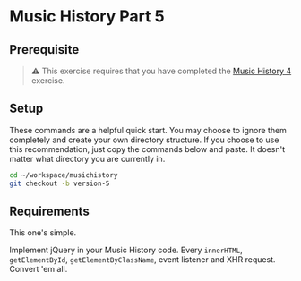 # Music History Part 5

## Prerequisite

> :warning: This exercise requires that you have completed the [Music History 4](../../3-single-page-applications/exercises/SP_JS_XHR_MUSIC_HISTORY_04.md) exercise.

## Setup

These commands are a helpful quick start. You may choose to ignore them completely and create your own directory structure. If you choose to use this recommendation, just copy the commands below and paste. It doesn't matter what directory you are currently in.

```bash
cd ~/workspace/musichistory
git checkout -b version-5
```

## Requirements

This one's simple.

Implement jQuery in your Music History code. Every `innerHTML`, `getElementById`, `getElementByClassName`, event listener and XHR request. Convert 'em all.
